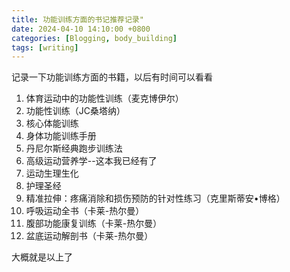 ```yaml
---
title: 功能训练方面的书记推荐记录"
date: 2024-04-10 14:10:00 +0800
categories: [Blogging, body_building]
tags: [writing]
---
```


记录一下功能训练方面的书籍，以后有时间可以看看

1. 体育运动中的功能性训练（麦克博伊尔）
2. 功能性训练（JC桑塔纳）
3. 核心体能训练
4. 身体功能训练手册
5. 丹尼尔斯经典跑步训练法
6. 高级运动营养学--这本我已经有了
7. 运动生理生化
8. 护理圣经
9. 精准拉伸：疼痛消除和损伤预防的针对性练习（克里斯蒂安•博格）
10. 呼吸运动全书（卡莱-热尔曼）
11. 腹部功能康复训练（卡莱-热尔曼）
12. 盆底运动解剖书（卡莱-热尔曼）

大概就是以上了
